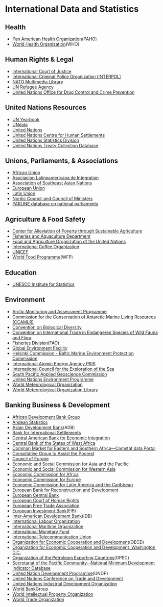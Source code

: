 # International Data and Statistics

## Health

* [Pan American Health Organization](http://www.paho.org/hq/index.php?option=com_content&view=article&id=2470&Itemid=2003&lang=en)\(PAHO\)
* [World Health Organization](http://www.who.int/en/)\(WHO\)

## Human Rights & Legal

* [International Court of Justice](http://www.icj-cij.org/homepage/index.php?lang=en)
* [International Criminal Police Organization \(INTERPOL\)](http://www.interpol.int/INTERPOL-expertise/Databases)
* [NATO Multimedia Library](http://www.natolibguides.info/library)
* [UN Refugee Agency](http://www.unhcr.org/pages/49c3646c4d6.html)
* [United Nations Office for Drug Control and Crime Prevention](http://www.unodc.org/unodc/en/data-and-analysis/index.html?ref=menuside)

## United Nations Resources

* [UN Yearbook](http://unyearbook.un.org/)
* [UNdata](http://data.un.org/)
* [United Nations](http://www.un.org/en/)
* [United Nations Centre for Human Settlements](http://unhabitat.org/)
* [United Nations Statistics Division](http://unstats.un.org/unsd/default.htm)
* [United Nations Treaty Collection Database](http://treaties.un.org/pages/UNTSOnline.aspx?id=1)

## Unions, Parliaments, & Associations

* [African Union](http://www.au.int/en/)
* [Asociacion Latinoamericana de Integration](http://www.aladi.org/)
* [Association of Southeast Asian Nations](http://www.asean.org/resources/2012-02-10-08-47-55)
* [European Union](http://europa.eu/index_en.htm)
* [Latin Union](http://www.unilat.org/)
* [Nordic Council and Council of Ministers](http://www.norden.org/en/the-nordic-region/figures-and-statistics)
* [PARLINE database on national parliaments](http://www.ipu.org/parline-e/parlinesearch.asp)

## Agriculture & Food Safety

* [Center for Alleviation of Poverty through Sustainable Agriculture](http://www.uncapsa.org/database-about.asp)
* [Fisheries and Aquaculture Department](http://www.fao.org/fishery/statistics/en)
* [Food and Agriculture Organization of the United Nations](http://www.fao.org/statistics/en/)
* [International Coffee Organization](http://www.ico.org/)
* [UNICEF](http://www.unicef.org/statistics/)
* [World Food Programme](http://www.wfp.org/)\(WFP\)

## Education

* [UNESCO Institute for Statistics](http://www.uis.unesco.org/Pages/default.aspx)

## Environment

* [Arctic Monitoring and Assessment Programme](http://www.amap.no/data)
* [Commission for the Conservation of Antarctic Marine Living Resources \(CCAMLR\)](http://www.ccamlr.org/en/data/ccamlr-data)
* [Convention on Biological Diversity](http://www.cbd.int/information/)
* [Convention on International Trade in Endangered Species of Wild Fauna and Flora](http://cites-dashboards.unep-wcmc.org/)
* [Fisheries Division](http://www.fao.org/fishery/statistics/en)\(FAO\)
* [Global Environment Facility](http://www.thegef.org/gef/)
* [Helsinki Commission - Baltic Marine Environment Protection Commission](http://www.helcom.fi/baltic-sea-trends/data-maps/)
* [International Atomic Energy Agency PRIS](http://www.iaea.org/PRIS/home.aspx)
* [International Council for the Exploration of the Sea](http://www.ices.dk/marine-data/Pages/default.aspx)
* [South Pacific Applied Geoscience Commission](http://www.sopac.org/)
* [United Nations Environment Programme](http://www.unep.org/)
* [World Meteorological Organization](http://www.wmo.int/pages/index_en.html)
* [World Meteorological Organization Library](http://library.wmo.int/opac/index.php?lvl=infopages&lang=en_UK&pagesid=1#.U9rVwvldV8E)

## Banking Business & Development

* [African Development Bank Group](http://www.afdb.org/en/knowledge/statistics/)
* [Andean Statistics](http://estadisticas.comunidadandina.org/eportal/)
* [Asian Development Bank](http://www.adb.org/data/main)\(ADB\)
* [Bank for International Settlements](http://www.bis.org/statistics/index.htm)
* [Central American Bank for Economic Integration](http://www.bcie.org/?cat=14&title=CABEI%20Statistics&lang=en)
* [Central Bank of the States of West Africa](http://www.bceao.int/-Statistiques-.html)
* [Common Market for Eastern and Southern Africa—Comstat data Portal](http://comstat.comesa.int/Home.aspx)
* [Consultative Group to Assist the Poorest](http://www.cgap.org/data)
* [Council of Europe](http://hub.coe.int/)
* [Economic and Social Commission for Asia and the Pacific](http://www.unescap.org/stat/data/)
* [Economic and Social Commission for Western Asia](http://www.escwa.un.org/information/library.asp)
* [Economic Commission for Africa](http://www.uneca.org/acs)
* [Economic Commission for Europe](http://www.unece.org/stats/stats_h.html)
* [Economic Commission for Latin America and the Caribbean](http://estadisticas.cepal.org/cepalstat/WEB_CEPALSTAT/Portada.asp?idioma=i)
* [European Bank for Reconstruction and Development](http://www.ebrd.com/what-we-do/economic-research-and-data.html)
* [European Central Bank](http://www.ecb.europa.eu/stats/html/index.en.html)
* [European Court of Homan Rights](http://www.echr.coe.int/Pages/home.aspx?p=reports&c=)
* [European Free Trade Association](http://www.efta.int/statistics)
* [European Investment Bank](http://www.eib.org/investor_relations/statistics/index.htm)\(EIB\)
* [Inter-American Development Bank](http://www.iadb.org/en/research-and-data/research-data,1612.html)\(IDB\)
* [International Labour Organization](http://www.ilo.org/global/statistics-and-databases/lang--en/index.htm)
* [International Maritime Organization](http://www.imo.org/KnowledgeCentre/ShipsAndShippingFactsAndFigures/Statisticalresources/Pages/default.aspx)
* [International Monetary Fund](http://www.imf.org/external/data.htm)
* [International Telecommunication Union](http://www.itu.int/en/ITU-D/Statistics/Pages/default.aspx)
* [Organization for Economic Cooperation and Development](http://www.oecd.org/statistics/)\(OECD\)
* [Organization for Economic Cooperation and Development, Washington, D.C.](http://www.oecd.org/washington/topics.htm)
* [Organization of the Petroleum Exporting Countries](http://www.opec.org/opec_web/en/data_graphs/40.htm)\(OPEC\)
* [Secretariat of the Pacific Community--National Minimum Development Indicator Database](http://www.spc.int/nmdi/)
* [United Nation Development Programme](http://www.undp.org/content/undp/en/home/operations/procurement/statistics.html)\(UNDP\)
* [United Nations Conference on Trade and Development](http://unctad.org/en/Pages/Statistics.aspx)
* [United Nations Industrial Development Organization](http://www.unido.org/en/resources/statistics/statistical-databases.html)
* [World Bank](http://data.worldbank.org/)Group
* [World Intellectual Property Organization](http://www.wipo.int/reference/en/)
* [World Trade Organization](http://www.wto.org/english/res_e/res_e.htm)



